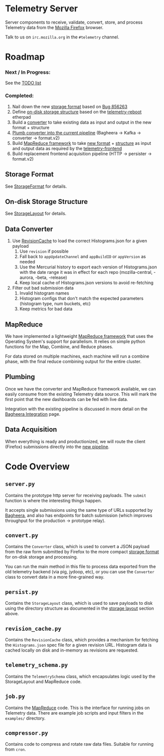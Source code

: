 Telemetry Server
================

Server components to receive, validate, convert, store, and process Telemetry
data from the [Mozilla Firefox](http://www.mozilla.org) browser.

Talk to us on `irc.mozilla.org` in the `#telemetry` channel.

Roadmap
=======

### Next / In Progress:
See the [TODO list](TODO.md)

### Completed:
1. Nail down the new [storage format][1] based on [Bug 856263][4]
2. Define [on-disk storage structure][2] based on the [telemetry-reboot][5]
   etherpad
3. Build a [converter](convert.py) to take existing data as input and output
   in the new format + structure
4. [Plumb converter into the current pipeline][7] (Bagheera -> Kafka ->
   converter -> format.v2)
5. Build [MapReduce framework][6] to take [new format][1] + [structure][2] as
   input and output data as required by the [telemetry-frontend][3]
6. Build replacement frontend acquisition pipeline (HTTP -> persister -> format.v2)

Storage Format
-----------------
See [StorageFormat][1] for details.


On-disk Storage Structure
----------------------------
See [StorageLayout][2] for details.

Data Converter
-----------------
1. Use [RevisionCache](revision_cache.py) to load the correct Histograms.json for a given payload
    1. Use `revision` if possible
    2. Fall back to `appUpdateChannel` and `appBuildID` or `appVersion` as needed
    3. Use the Mercurial history to export each version of Histograms.json with the date range it was in effect for each repo (mozilla-central, -aurora, -beta, -release)
    4. Keep local cache of Histograms.json versions to avoid re-fetching
2. Filter out bad submission data
    1. Invalid histogram names
    2. Histogram configs that don't match the expected parameters (histogram type, num buckets, etc)
    3. Keep metrics for bad data

MapReduce
------------
We have implemented a lightweight [MapReduce framework][6] that uses the Operating System's support for parallelism.  It relies on simple python functions for the Map, Combine, and Reduce phases.

For data stored on multiple machines, each machine will run a combine phase, with the final reduce combining output for the entire cluster.

Plumbing
-----------
Once we have the converter and MapReduce framework available, we can easily consume from the existing Telemetry data source. This will mark the first point that the new dashboards can be fed with live data.

Integration with the existing pipeline is discussed in more detail on the [Bagheera Integration][7] page.

Data Acquisition
-------------------

When everything is ready and productionized, we will route the client (Firefox) submissions directly into the [new pipeline][8].


Code Overview
=============

`server.py`
-----------
Contains the prototype http server for receiving payloads. The `submit`
function is where the interesting things happen.

It accepts single submissions using the same type of URLs supported by
[Bagheera][7], and also has endpoints for batch submission (which improves
throughput for the production -> prototype relay).

`convert.py`
------------
Contains the `Converter` class, which is used to convert a JSON payload from
the raw form submitted by Firefox to the more compact [storage format][1] for
on-disk storage and processing.

You can run the main method in this file to process data exported from the
old telemetry backend (via pig, jydoop, etc), or you can use the `Converter`
class to convert data in a more fine-grained way.

`persist.py`
------------
Contains the `StorageLayout` class, which is used to save payloads to disk
using the directory structure as documented in the [storage layout][2] section
above.

`revision_cache.py`
-------------------
Contains the `RevisionCache` class, which provides a mechanism for fetching
the `Histograms.json` spec file for a given revision URL. Histogram data is
cached locally on disk and in-memory as revisions are requested.

`telemetry_schema.py`
---------------------
Contains the `TelemetrySchema` class, which encapsulates logic used by the
StorageLayout and MapReduce code.

`job.py`
--------
Contains the [MapReduce][6] code. This is the interface for running jobs on
Telemetry data. There are example job scripts and input filters in the
`examples/` directory.

`compressor.py`
---------------
Contains code to compress and rotate raw data files. Suitable for running from
`cron`.

[1]: docs/StorageFormat.md "Storage Format"
[2]: docs/StorageLayout.md "On-disk Storage Layout"
[3]: https://github.com/tarasglek/telemetry-frontend "Telemetry Frontend"
[4]: https://bugzilla.mozilla.org/show_bug.cgi?id=856263 "Bug 856263"
[5]: https://etherpad.mozilla.org/telemetry-reboot "Telemetry Reboot"
[6]: docs/MapReduce.md "Telemetry MapReduce Framework"
[7]: docs/BagheeraIntegration.md "Integration with Bagheera"
[8]: server/server.js "Telemetry Server"

